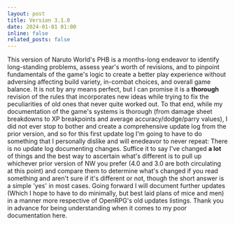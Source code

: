 ```yaml
---
layout: post
title: Version 3.1.0
date: 2024-01-01 01:00
inline: false
related_posts: false
---
```


This version of Naruto World's PHB is a months-long endeavor to identify long-standing problems, assess year's worth of revisions, and to pinpoint fundamentals of the game's logic to create a better play experience without adversing affecting build variety, in-combat choices, and overall game balance.  It is not by any means perfect, but I can promise it is a **thorough** revision of the rules that incorporates new ideas while trying to fix the peculiarities of old ones that never quite worked out.  To that end, while my documentation of the game's systems is thorough (from damage sheet breakdowns to XP breakpoints and average accuracy/dodge/parry values), I did not ever stop to bother and create a comprehensive update log from the prior version, and so for this first update log I'm going to have to do something that I personally dislike and will enedeavor to never repeat: There is no update log documenting changes.  Suffice it to say I've changed **a lot** of things and the best way to ascertain what's different is to pull up whichever prior version of NW you prefer (4.0 and 3.0 are both circulating at this point) and compare them to determine what's changed if you read something and aren't sure if it's different or not, though the short answer is a simple 'yes' in most cases.  Going forward I will document further updates (Which I hope to have to do minimally, but best laid plans of mice and men) in a manner more respective of OpenRPG's old updates listings.  Thank you in advance for being understanding when it comes to my poor documentation here.
